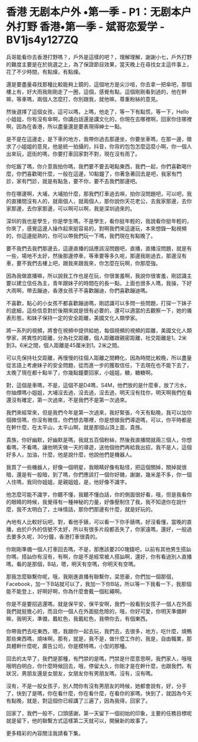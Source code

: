 # 香港 无剧本户外 •第一季 - P1：无剧本户外打野 香港•第一季 - 斌哥恋爱学 - BV1js4y127ZQ

兵哥能看你去香港打野嗎？，戶外是這樣的吧？，理解理解，謝謝小七，戶外打野的難度主要是在於挑選之上，為了保證節目效果，當天晚上在尋找女主這件事上，花了不少時間，有點燥，有點燥。

還是要盡量尋找那種比較能夠上鏡的，這個地方是尖沙咀，你去拿一把傘吧，那個樓上有，好大雨我剛剛走了一圈，這個，感覺有點，這個剛剛看到過的，他在幹嘛，等車嗎，兩個人怎麼打，你別跟我，就他嘛，尊重粉絲的意見。

然後選擇了這個女孩，這可以嗎，上嗎，他走了，等一下有點慌，等一下，Hello小姐姐，你有沒有傘啊，你講白話還是講文化的，你現在去哪裡啊，回家你住哪裡啊，因為在香港，所以盡量還是要表現得紳士一點。

是不是在這邊走，是下車的地方，我帶你過去那邊坐，你要坐車嗎，在那一邊，徵求了小姐姐的意見，他是統一拍攝的，抖音，你背的包包怎麼這麼小啊，你一個人出來玩，逛街的嗎，你要打車回家對不對，現在沒有雨了。

你吃飯了嗎，你介意我拍你嗎，我們要不要去喝點東西，我們一起，你們喜歡喝什麼，你們喜歡喝什麼，一般在這邊，10點鐘了，你著急著回去是吧，我家有門診，家有門診，就是有點急，要不你，要不去我們那邊吧。

你在哪邊啊，大埔，大埔拍什麼，那我們打車過去唄，拍你沒問題吧，可以吧，我的直播間沒有人的，就兩個人，就兩個人，那你說你天花老公，去我家那邊，去你家那邊，去你家那邊，可以啊可以啊，我是深圳過來的。

深圳的我也是學生，你是學生嗎，不是學生，看你挺年輕的，我說看你挺年輕的，你來了，感覺這邊人操作起來挺容易的，對啊我們來這邊玩，本來想錄一點視頻的，你這邊挺熟的，你可以帶我們玩一下嗎，我們現在有點晚了。

要不我們去我們那邊去，這邊直播的話應該沒問題吧，直播，直播沒問題，就是有一些，場地不太好，然後那邊停車，等車要等多久呢，那邊我剛過去，那邊沒有車，要不我們去樓上吧，跟我來跟我來，你怎麼在玩啊，你那麼強。

因為我做直播嘛，所以說我工作也是在玩，你很害羞啊，我說你很害羞，剛認識主要以建立信任為主，青年跟妹子的時間在的長一點，上面也很多人嗎，我操，下好大雨啊，帶去蹦迪，香港女孩子不喜歡蹦迪，你們喜歡蹦迪嗎。

不喜歡，點心的小女孩不都喜歡蹦迪嗎，剛認識可以多問一些問題，打探一下妹子的底細，這些信息對於後期來說是很有必要的，還可以適當的去觀察一下，她的儀表形態，和妹子保持一定的安全距離，美國文化人類學家。

將一系列的視頻，將會在視頻中提供給她，每個視頻的視頻的距離，美國文化人類學家，將異性的距離，分為社交距離，個人距離跟親密距離，社交距離是1。2米到3。6米之間，個人距離是45厘米到1。2米之間。

可以先保持社交距離，再慢慢的往個人距離之間轉化，因為時間比較晚，所以盡量從言語上考慮妹子的安全問題，從而進一步的獲取信任，下去現在也不能下去了，太晚了現在都十點半了，你幾點鐘要回家，小姐姐，糖，糖糖啊。

對，這個是車嗎，不是，這個不是D4嗎，S4M，他們放的是什麼車，放了污水，你抽煙嗎小姐姐，大埔沒去過，沒去過，沒去過，明天沒有找你，明天啊我們在看還沒有確定，第一次過來，不是我們不是第一次過來。

我們來經常來，但是我們今年是第一次過來，我好緊張，今天有點晚，我可以加你個微信嗎，你沒有微信，你們想去哪裡，你是想做我們導遊嗎，可以，你平時都是在幹什麼，在太平山，太平山啊，就是那個山頂上面，貴族。

貴族，你好幽默，好幽默是嗎，我就五百個粉絲，然後我直播間就兩三個人，你想看嗎，不看嗎，讓他明天做一天的導遊，送他個他們再給我出招，我不是人，這個好多人，加油，什麼，他是說什麼，他說他們是機器人。

我買了一些機器人，好像一個明星，我眼睛好像有點怪，把這個關掉，關掉就很暗，還是有一股暗，到了嗎，你們應該打一個你好醜，謝謝，幾米差不多，你一個人住嗎，我同你姐姐，是親姐姐，是，他好像不識字。

他怎麼可能不識字，你聽不懂，我聽不懂白話，你的側面很好看，哦，但是我看你的眼睛的時候，我覺得有一種神秘的力量，好像壓制住了我，我不知道你在說什麼，我不太明白了，土味情話，那你們那邊有什麼，就是好玩的。

內地有人比較好玩吧，對，看他手錶，可以看一下你手錶嗎，好沒看懂，當晚的直播，由於戶外的信號不太好，所以有很多片段都丟失了，你家遠嗎，還好，一般過去要多久呢，30分鐘，香港打車很貴的。

你剛剛準備一個人打車回去嗎，不是，那應該要200塊錢吧，以前有其他男生搭訕你嗎，搭訕你有沒有，有啊，你是不是經常被人搭訕啊，還好，你有看過別人直播嗎，看的是那個，B站，嗯，明天有空嗎，你明天有空嗎。

那我怎麼聯繫你呢，哦，我剛進直播有聯繫你，梁思豪，你們加一個那個，Facebook，加一下B站就可以了，我加一下你B站，所以等一下我看一下，我那個能不能登上，好啊好啊，你為什麼會戴一個紅繩啊。

你是不是要招逃還嗎，就是保平安，保平安啊，我們一般看到女孩子一個人在外面我們就挺擔心的，而且你一個人在外面挺危險的，哦，你好可愛，你明天準備幹嘛，我明天，準備，戴紅色，我戴紅色，我帶你去，有個東西。

你帶我們去吃東西，嗯，我跟你一起去玩，我們去，去很多，地方，吃什麼，燒鴨那些東西嗎，燒味啊，那有，就是，我不是，做什麼工作的，我是，自由職業，那具體幹什麼呢，廣告公司，你是模特嗎，小型的那種。

回去的太早了，我們是那種，有門禁的是嗎，門禁是什麼意思啊，我們家人，哦哦哦明白明白，你什麼時候回去，哦，停留太久，你剛才是在幹什麼，也跟我們，有狀況，男朋友還是女朋友，女朋友你有男朋友嗎，沒有，沒有嗎。

沒有，不是一般女孩子，別人問你有沒有男朋友的時候，她都會說有，好，分手了，快到了是嗎，你在看什麼，你在看什麼，在看你的家嗎，快到了，就因為今天有點晚，就是，對這個你已經講了三遍了，因為我得，回家了。

回家了，我們一般不，口頭感謝，第一天留下一個初始的印象，主要的任務目標呢就是留下，他的聯繫方式這樣第二天就可以，開展新的故事了。

更多精彩的內容關注我請看下集。